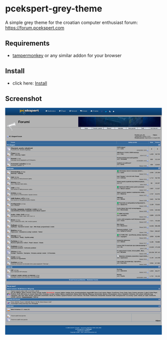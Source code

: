 # pcekspert-grey-theme

A simple grey theme for the croatian computer enthusiast forum: https://forum.pcekspert.com

## Requirements
- [tampermonkey](https://github.com/Tampermonkey/tampermonkey) or any similar addon for your browser

## Install
- click here: [Install](https://raw.githubusercontent.com/precla/pceskpert-grey-theme/master/pcekspert_grey_theme.user.js)

## Screenshot
<img src="pce_index_page.jpeg" width=1383>

